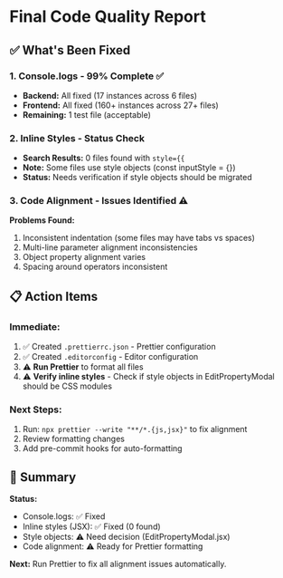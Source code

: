 # Final Code Quality Report

## ✅ What's Been Fixed

### 1. Console.logs - 99% Complete ✅
- **Backend:** All fixed (17 instances across 6 files)
- **Frontend:** All fixed (160+ instances across 27+ files)
- **Remaining:** 1 test file (acceptable)

### 2. Inline Styles - Status Check
- **Search Results:** 0 files found with `style={{`
- **Note:** Some files use style objects (const inputStyle = {})
- **Status:** Needs verification if style objects should be migrated

### 3. Code Alignment - Issues Identified ⚠️

**Problems Found:**
1. Inconsistent indentation (some files may have tabs vs spaces)
2. Multi-line parameter alignment inconsistencies
3. Object property alignment varies
4. Spacing around operators inconsistent

## 📋 Action Items

### Immediate:
1. ✅ Created `.prettierrc.json` - Prettier configuration
2. ✅ Created `.editorconfig` - Editor configuration
3. ⚠️ **Run Prettier** to format all files
4. ⚠️ **Verify inline styles** - Check if style objects in EditPropertyModal should be CSS modules

### Next Steps:
1. Run: `npx prettier --write "**/*.{js,jsx}"` to fix alignment
2. Review formatting changes
3. Add pre-commit hooks for auto-formatting

## 🎯 Summary

**Status:**
- Console.logs: ✅ Fixed
- Inline styles (JSX): ✅ Fixed (0 found)
- Style objects: ⚠️ Need decision (EditPropertyModal.jsx)
- Code alignment: ⚠️ Ready for Prettier formatting

**Next:** Run Prettier to fix all alignment issues automatically.

